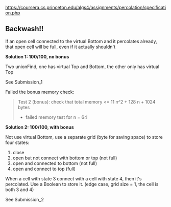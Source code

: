 https://coursera.cs.princeton.edu/algs4/assignments/percolation/specification.php

## Backwash!!

If an open cell connected to the virtual Bottom and it percolates already, that open cell will be full, even if it actually shouldn't

**Solution 1: 100/100, no bonus**

Two unionFind, one has virtual Top and Bottom, the other only has virtual Top

See Submission_1

Failed the bonus memory check:

> Test 2 (bonus): check that total memory <= 11 n^2 + 128 n + 1024 bytes
>    -  failed memory test for n = 64

**Solution 2: 100/100, with bonus**

Not use virtual Bottom, use a separate grid (byte for saving space) to store four states:

1. close
2. open but not connect with bottom or top (not full)
3. open and connected to bottom (not full)
4. open and connect to top (full)

When a cell with state 3 connect with a cell with state 4, then it's percolated. Use a Boolean to store it. (edge case, grid size = 1, the cell is both 3 and 4)

See Submission_2